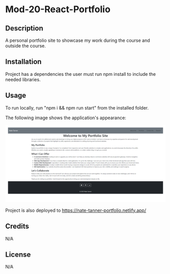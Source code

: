 # Mod-20-React-Portfolio

## Description

A personal portfolio site to showcase my work during the course and outside the course.

## Installation

Project has a dependencies the user must run npm install to include the needed libraries.

## Usage

To run locally, run "npm i && npm run start" from the installed folder. 

The following image shows the application's appearance:

![Portfolio Homepage view.](./assets/mod-20-screenshot.png)

Project is also deployed to https://nate-tanner-portfolio.netlify.app/

## Credits

N/A

## License

N/A
